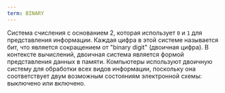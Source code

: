 ```yaml
---
term: BINARY
---
```


Система счисления с основанием 2, которая использует `0` и `1` для представления информации. Каждая цифра в этой системе называется бит, что является сокращением от "binary digit" (двоичная цифра). В контексте вычислений, двоичная система является формой представления данных в памяти. Компьютеры используют двоичную систему для обработки всех видов информации, поскольку она соответствует двум возможным состояниям электронной схемы: выключено или включено.
